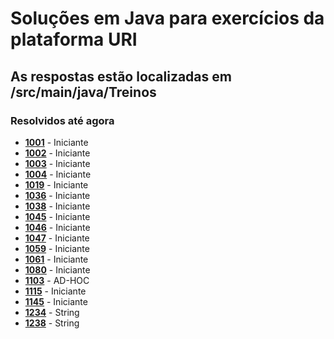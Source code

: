 # Soluções em Java para exercícios da plataforma URI

## As respostas estão localizadas em /src/main/java/Treinos

### Resolvidos até agora

* [**1001**](https://www.urionlinejudge.com.br/judge/pt/problems/view/1001) - Iniciante
* [**1002**](https://www.urionlinejudge.com.br/judge/pt/problems/view/1002) - Iniciante
* [**1003**](https://www.urionlinejudge.com.br/judge/pt/problems/view/1003) - Iniciante
* [**1004**](https://www.urionlinejudge.com.br/judge/pt/problems/view/1004) - Iniciante
* [**1019**](https://www.urionlinejudge.com.br/judge/pt/problems/view/1019) - Iniciante
* [**1036**](https://www.urionlinejudge.com.br/judge/pt/problems/view/1036) - Iniciante
* [**1038**](https://www.urionlinejudge.com.br/judge/pt/problems/view/1038) - Iniciante
* [**1045**](https://www.urionlinejudge.com.br/judge/pt/problems/view/1045) - Iniciante
* [**1046**](https://www.urionlinejudge.com.br/judge/pt/problems/view/1046) - Iniciante
* [**1047**](https://www.urionlinejudge.com.br/judge/pt/problems/view/1047) - Iniciante
* [**1059**](https://www.urionlinejudge.com.br/judge/pt/problems/view/1059) - Iniciante
* [**1061**](https://www.urionlinejudge.com.br/judge/pt/problems/view/1061) - Iniciante
* [**1080**](https://www.urionlinejudge.com.br/judge/pt/problems/view/1080) - Iniciante
* [**1103**](https://www.urionlinejudge.com.br/judge/pt/problems/view/1103) - AD-HOC
* [**1115**](https://www.urionlinejudge.com.br/judge/pt/problems/view/1115) - Iniciante
* [**1145**](https://www.urionlinejudge.com.br/judge/pt/problems/view/1145) - Iniciante
* [**1234**](https://www.urionlinejudge.com.br/judge/pt/problems/view/1234) - String
* [**1238**](https://www.urionlinejudge.com.br/judge/pt/problems/view/1238) - String
